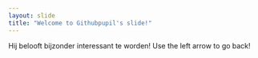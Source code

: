 ```yaml
---
layout: slide
title: "Welcome to Githubpupil's slide!"
---
```

Hij belooft bijzonder interessant te worden!
Use the left arrow to go back!
